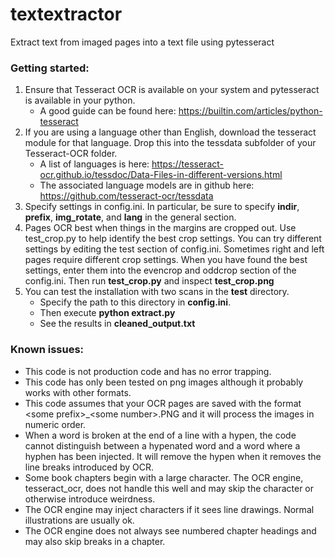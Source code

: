 # textextractor
Extract text from imaged pages into a text file using pytesseract

### Getting started:
1. Ensure that Tesseract OCR is available on your system and pytesseract is available in your python.
    * A good guide can be found here:  https://builtin.com/articles/python-tesseract
2. If you are using a language other than English, download the tesseract module for that language.  Drop this into the tessdata subfolder of your Tesseract-OCR folder.
    * A list of languages is here: https://tesseract-ocr.github.io/tessdoc/Data-Files-in-different-versions.html
    * The associated language models are in github here:  https://github.com/tesseract-ocr/tessdata
3. Specify settings in config.ini.  In particular, be sure to specify **indir**, **prefix**, **img_rotate**, and **lang** in the general section.  
4. Pages OCR best when things in the margins are cropped out.  Use test_crop.py to help identify the best crop settings.  You can try different settings by editing the test section of config.ini.  Sometimes right and left pages require different crop settings.  When you have found the best settings, enter them into the evencrop and oddcrop section of the config.ini.  Then run **test_crop.py** and inspect **test_crop.png**
5. You can test the installation with two scans in the **test** directory.
   * Specify the path to this directory in **config.ini**.
   * Then execute **python extract.py**
   * See the results in **cleaned_output.txt**

### Known issues:

* This code is not production code and has no error trapping.
* This code has only been tested on png images although it probably works with other formats.
* This code assumes that your OCR pages are saved with the format \<some prefix\>\_\<some number\>.PNG and it will process the images in numeric order.
* When a word is broken at the end of a line with a hypen, the code cannot distinguish between a hypenated word and a word where a hyphen has been injected.  It will remove the hypen when it removes the line breaks introduced by OCR.
* Some book chapters begin with a large character.   The OCR engine, tesseract_ocr, does not handle this well and may skip the character or otherwise introduce weirdness.
* The OCR engine may inject characters if it sees line drawings.  Normal illustrations are usually ok.
* The OCR engine does not always see numbered chapter headings and may also skip breaks in a chapter.
